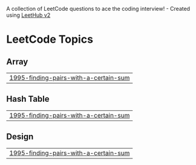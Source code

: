 A collection of LeetCode questions to ace the coding interview! - Created using [LeetHub v2](https://github.com/arunbhardwaj/LeetHub-2.0)
<!---LeetCode Topics Start-->
# LeetCode Topics
## Array
|  |
| ------- |
| [1995-finding-pairs-with-a-certain-sum](https://github.com/thenamekavyasingh/LeetCode/tree/master/1995-finding-pairs-with-a-certain-sum) |
## Hash Table
|  |
| ------- |
| [1995-finding-pairs-with-a-certain-sum](https://github.com/thenamekavyasingh/LeetCode/tree/master/1995-finding-pairs-with-a-certain-sum) |
## Design
|  |
| ------- |
| [1995-finding-pairs-with-a-certain-sum](https://github.com/thenamekavyasingh/LeetCode/tree/master/1995-finding-pairs-with-a-certain-sum) |
<!---LeetCode Topics End-->